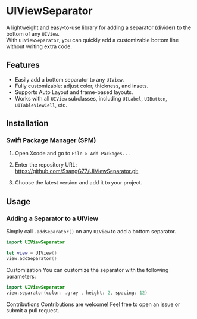 # UIViewSeparator

A lightweight and easy-to-use library for adding a separator (divider) to the bottom of any `UIView`.  
With `UIViewSeparator`, you can quickly add a customizable bottom line without writing extra code.

## Features
- Easily add a bottom separator to any `UIView`.
- Fully customizable: adjust color, thickness, and insets.
- Supports Auto Layout and frame-based layouts.
- Works with all `UIView` subclasses, including `UILabel`, `UIButton`, `UITableViewCell`, etc.

## Installation

### Swift Package Manager (SPM)
1. Open Xcode and go to `File > Add Packages...`
2. Enter the repository URL:
https://github.com/SsangG77/UIViewSeparator.git

3. Choose the latest version and add it to your project.

## Usage

### Adding a Separator to a UIView
Simply call `.addSeparator()` on any `UIView` to add a bottom separator.

```swift
import UIViewSeparator

let view = UIView()
view.addSeparator()
```


Customization
You can customize the separator with the following parameters:

```swift
import UIViewSeparator
view.separator(color: .gray , height: 2, spacing: 12)
```



Contributions
Contributions are welcome! Feel free to open an issue or submit a pull request.
